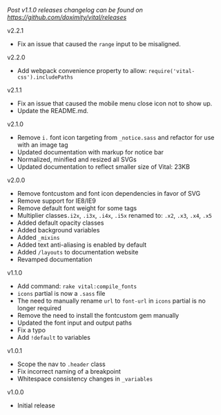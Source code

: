 _Post v1.1.0 releases changelog can be found on https://github.com/doximity/vital/releases_

v2.2.1
  - Fix an issue that caused the `range` input to be misaligned.

v2.2.0
  - Add webpack convenience property to allow: `require('vital-css').includePaths`

v2.1.1
  - Fix an issue that caused the mobile menu close icon not to show up.
  - Update the README.md.

v2.1.0
  - Remove `i.` font icon targeting from `_notice.sass` and refactor for use with an image tag
  - Updated documentation with markup for notice bar
  - Normalized, minified and resized all SVGs
  - Updated documentation to reflect smaller size of Vital: 23KB

v2.0.0
  - Remove fontcustom and font icon dependencies in favor of SVG
  - Remove support for IE8/IE9
  - Remove default font weight for some tags
  - Multiplier classes`.i2x`, `.i3x`, `.i4x`, `.i5x` renamed to: `.x2`, `.x3`, `.x4`, `.x5`
  - Added default opacity classes
  - Added background variables
  - Added `_mixins`
  - Added text anti-aliasing is enabled by default
  - Added `/layouts` to documentation website
  - Revamped documentation

v1.1.0
  - Add command: `rake vital:compile_fonts`
  - `icons` partial is now a `.sass` file
  - The need to manually rename `url` to `font-url` in `icons` partial is no longer required
  - Remove the need to install the fontcustom gem manually
  - Updated the font input and output paths
  - Fix a typo
  - Add `!default` to variables

v1.0.1
  - Scope the nav to `.header` class
  - Fix incorrect naming of a breakpoint
  - Whitespace consistency changes in `_variables`

v1.0.0
  - Initial release
